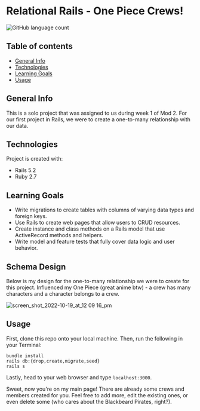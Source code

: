 # Relational Rails - One Piece Crews!

![GitHub language count](https://img.shields.io/github/languages/count/naomiyocum/op_crews)

## Table of contents
* [General Info](#general-info)
* [Technologies](#technologies)
* [Learning Goals](#learning-goals)
* [Usage](#usage)

## General Info
This is a solo project that was assigned to us during week 1 of Mod 2. For our first project in Rails, we were to create a one-to-many relationship with our data.

## Technologies
Project is created with:
* Rails 5.2
* Ruby 2.7

## Learning Goals
* Write migrations to create tables with columns of varying data types and foreign keys.
* Use Rails to create web pages that allow users to CRUD resources.
* Create instance and class methods on a Rails model that use ActiveRecord methods and helpers.
* Write model and feature tests that fully cover data logic and user behavior.

## Schema Design
Below is my design for the one-to-many relationship we were to create for this project. 
Influenced my One Piece (great anime btw) - a crew has many characters and a character belongs to a crew.

![screen_shot_2022-10-19_at_12 09 16_pm](https://user-images.githubusercontent.com/102825498/196771136-2f9e938b-acc6-4d7f-aa30-2a74d478873b.png)

## Usage

First, clone this repo onto your local machine.
Then, run the following in your Terminal:

```
bundle install
rails db:{drop,create,migrate,seed}
rails s
```
Lastly, head to your web browser and type `localhost:3000`.

Sweet, now you're on my main page! There are already some crews and members created for you. Feel free to add more, edit the existing ones, or even delete some (who cares about the Blackbeard Pirates, right?).
